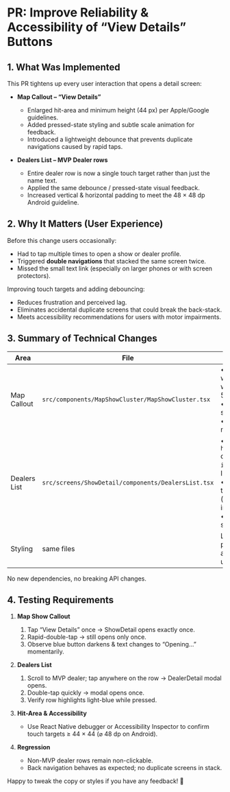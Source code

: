 # PR: Improve Reliability & Accessibility of “View Details” Buttons

## 1. What Was Implemented
This PR tightens up every user interaction that opens a detail screen:

* **Map Callout – “View Details”**
  * Enlarged hit-area and minimum height (44 px) per Apple/Google guidelines.
  * Added pressed-state styling and subtle scale animation for feedback.
  * Introduced a lightweight debounce that prevents duplicate navigations caused by rapid taps.

* **Dealers List – MVP Dealer rows**
  * Entire dealer row is now a single touch target rather than just the name text.
  * Applied the same debounce / pressed-state visual feedback.
  * Increased vertical & horizontal padding to meet the 48 × 48 dp Android guideline.

## 2. Why It Matters (User Experience)
Before this change users occasionally:

* Had to tap multiple times to open a show or dealer profile.
* Triggered **double navigations** that stacked the same screen twice.
* Missed the small text link (especially on larger phones or with screen protectors).

Improving touch targets and adding debouncing:

* Reduces frustration and perceived lag.
* Eliminates accidental duplicate screens that could break the back-stack.
* Meets accessibility recommendations for users with motor impairments.

## 3. Summary of Technical Changes
| Area | File | Key Changes |
| ---- | ---- | ----------- |
| Map Callout | `src/components/MapShowCluster/MapShowCluster.tsx` | • `navigateToShow()` wrapped in `useCallback` with `isNavigating` guard & 50 ms delay<br>• `pressedShowId` state to style “Opening…” button<br>• Increased padding / minHeight / hit-area sizes |
| Dealers List | `src/screens/ShowDetail/components/DealersList.tsx` | • `handleViewDealerDetails()` debounced with `isNavigating` + pressed IDs<br>• Row made fully touchable (`TouchableOpacity` wraps info + icons)<br>• Added visual pressed styles and bigger padding |
| Styling | same files | Larger buttons, darker pressed colours, activeOpacity 0.7 for uniform feedback |

No new dependencies, no breaking API changes.

## 4. Testing Requirements
1. **Map Show Callout**
   1. Tap “View Details” once → ShowDetail opens exactly once.
   2. Rapid-double-tap → still opens only once.
   3. Observe blue button darkens & text changes to “Opening…” momentarily.

2. **Dealers List**
   1. Scroll to MVP dealer; tap anywhere on the row → DealerDetail modal opens.
   2. Double-tap quickly → modal opens once.
   3. Verify row highlights light-blue while pressed.

3. **Hit-Area & Accessibility**
   * Use React Native debugger or Accessibility Inspector to confirm touch targets ≥ 44 × 44 (⌀ 48 dp on Android).

4. **Regression**
   * Non-MVP dealer rows remain non-clickable.
   * Back navigation behaves as expected; no duplicate screens in stack.

Happy to tweak the copy or styles if you have any feedback! 🎉
